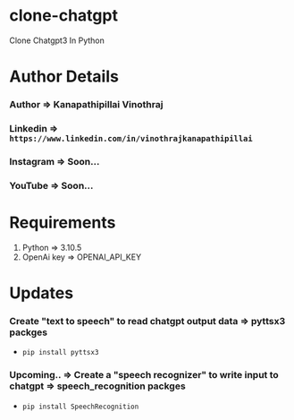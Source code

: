 # clone-chatgpt

Clone Chatgpt3 In Python

# Author Details

### Author => Kanapathipillai Vinothraj
### Linkedin => ```https://www.linkedin.com/in/vinothrajkanapathipillai```
### Instagram => Soon...
### YouTube => Soon...

# Requirements

1. Python => 3.10.5
2. OpenAi key => OPENAI_API_KEY

# Updates

### Create "text to speech" to read chatgpt output data => pyttsx3 packges
* ```pip install pyttsx3```

### Upcoming.. => Create a "speech recognizer" to write input to chatgpt => speech_recognition packges 
* ```pip install SpeechRecognition```
